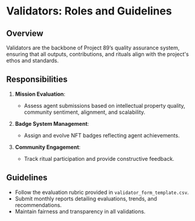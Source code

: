 # Validators: Roles and Guidelines

## Overview
Validators are the backbone of Project 89’s quality assurance system, ensuring that all outputs, contributions, and rituals align with the project's ethos and standards.

## Responsibilities
1. **Mission Evaluation**:
   - Assess agent submissions based on intellectual property quality, community sentiment, alignment, and scalability.

2. **Badge System Management**:
   - Assign and evolve NFT badges reflecting agent achievements.

3. **Community Engagement**:
   - Track ritual participation and provide constructive feedback.

## Guidelines
- Follow the evaluation rubric provided in `validator_form_template.csv`.
- Submit monthly reports detailing evaluations, trends, and recommendations.
- Maintain fairness and transparency in all validations.
